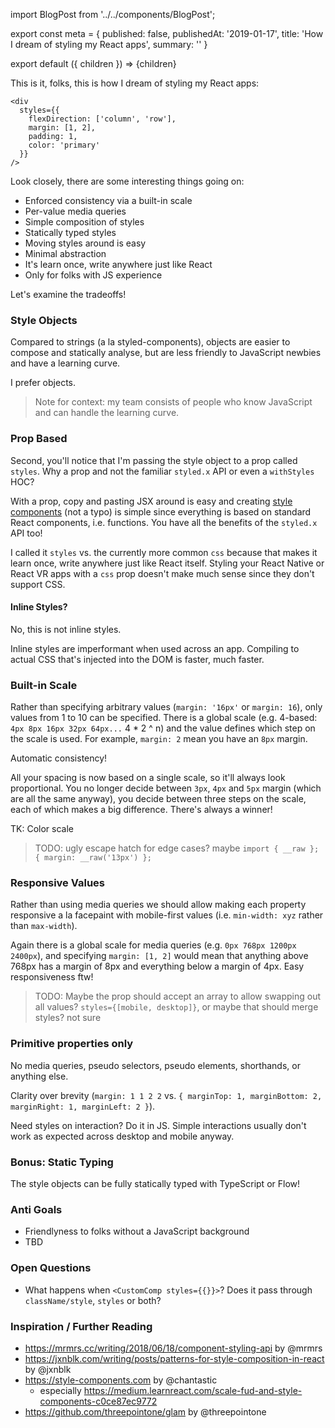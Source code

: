 import BlogPost from '../../components/BlogPost';

export const meta = {
  published: false,
  publishedAt: '2019-01-17',
  title: 'How I dream of styling my React apps',
  summary: ''
}

export default ({ children }) => <BlogPost meta={meta}>{children}</BlogPost>

This is it, folks, this is how I dream of styling my React apps:

```JS
<div
  styles={{
    flexDirection: ['column', 'row'],
    margin: [1, 2],
    padding: 1,
    color: 'primary'
  }}
/>
```

Look closely, there are some interesting things going on:

- Enforced consistency via a built-in scale
- Per-value media queries
- Simple composition of styles
- Statically typed styles
- Moving styles around is easy
- Minimal abstraction
- It's learn once, write anywhere just like React
- Only for folks with JS experience

Let's examine the tradeoffs!

### Style Objects

Compared to strings (a la styled-components), objects are easier to compose and statically analyse, but are less friendly to JavaScript newbies and have a learning curve.

I prefer objects. 

> Note for context: my team consists of people who know JavaScript and can handle the learning curve.

### Prop Based

Second, you'll notice that I'm passing the style object to a prop called `styles`. Why a prop and not the familiar `styled.x` API or even a `withStyles` HOC? 

With a prop, copy and pasting JSX around is easy and creating [style components](http://style-components.com) (not a typo) is simple since everything is based on standard React components, i.e. functions. You have all the benefits of the `styled.x` API too!

I called it `styles` vs. the currently more common `css` because that makes it learn once, write anywhere just like React itself. Styling your React Native or React VR apps with a `css` prop doesn't make much sense since they don't support CSS.

#### Inline Styles?

No, this is not inline styles.

Inline styles are imperformant when used across an app. Compiling to actual CSS that's injected into the DOM is faster, much faster.

### Built-in Scale

Rather than specifying arbitrary values (`margin: '16px'` or `margin: 16`), only values from 1 to 10 can be specified. There is a global scale (e.g. 4-based: `4px 8px 16px 32px 64px...` 4 * 2 ^ n) and the value defines which step on the scale is used. For example, `margin: 2` mean you have an `8px` margin.

Automatic consistency!

All your spacing is now based on a single scale, so it'll always look proportional. You no longer decide between `3px`, `4px` and `5px` margin (which are all the same anyway), you decide between three steps on the scale, each of which makes a big difference. There's always a winner!

TK: Color scale

> TODO: ugly escape hatch for edge cases? maybe `import { __raw }; { margin: __raw('13px') };`

### Responsive Values

Rather than using media queries we should allow making each property responsive a la facepaint with mobile-first values (i.e. `min-width: xyz` rather than `max-width`). 

Again there is a global scale for media queries (e.g. `0px 768px 1200px 2400px`), and specifying `margin: [1, 2]` would mean that anything above 768px has a margin of 8px and everything below a margin of 4px. Easy responsiveness ftw!

> TODO: Maybe the prop should accept an array to allow swapping out all values? `styles={[mobile, desktop]}`, or maybe that should merge styles? not sure

### Primitive properties only

No media queries, pseudo selectors, pseudo elements, shorthands, or anything else. 

Clarity over brevity (`margin: 1 1 2 2` vs. `{ marginTop: 1, marginBottom: 2, marginRight: 1, marginLeft: 2 }`). 

Need styles on interaction? Do it in JS. Simple interactions usually don't work as expected across desktop and mobile anyway.

### Bonus: Static Typing

The style objects can be fully statically typed with TypeScript or Flow! 

### Anti Goals

- Friendlyness to folks without a JavaScript background
- TBD

### Open Questions

- What happens when `<CustomComp styles={{}}>`? Does it pass through `className/style`, `styles` or both?
 
### Inspiration / Further Reading

- https://mrmrs.cc/writing/2018/06/18/component-styling-api by @mrmrs
- https://jxnblk.com/writing/posts/patterns-for-style-composition-in-react by @jxnblk
- https://style-components.com by @chantastic
  - especially https://medium.learnreact.com/scale-fud-and-style-components-c0ce87ec9772
- https://github.com/threepointone/glam by @threepointone